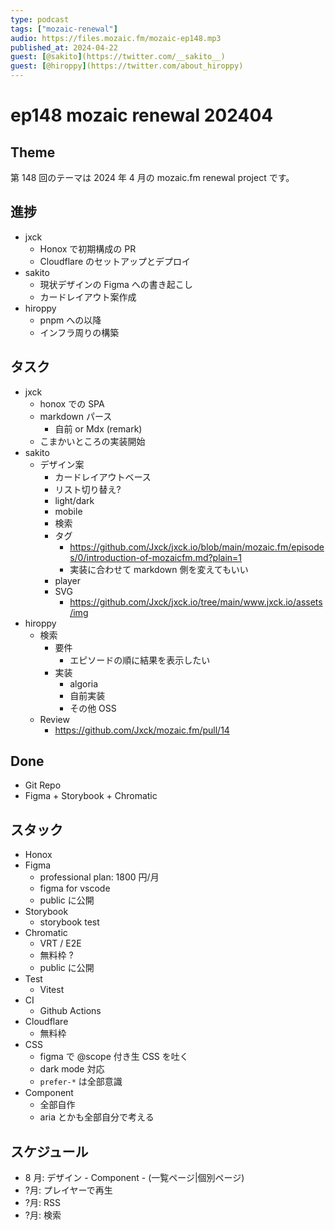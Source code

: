 ```yaml
---
type: podcast
tags: ["mozaic-renewal"]
audio: https://files.mozaic.fm/mozaic-ep148.mp3
published_at: 2024-04-22
guest: [@sakito](https://twitter.com/__sakito__)
guest: [@hiroppy](https://twitter.com/about_hiroppy)
---
```


# ep148 mozaic renewal 202404

## Theme

第 148 回のテーマは 2024 年 4 月の mozaic.fm renewal project です。


## 進捗

- jxck
  - Honox で初期構成の PR
  - Cloudflare のセットアップとデプロイ
- sakito
  - 現状デザインの Figma への書き起こし
  - カードレイアウト案作成
- hiroppy
  - pnpm への以降
  - インフラ周りの構築


## タスク

- jxck
  - honox での SPA
  - markdown パース
    - 自前 or Mdx (remark)
  - こまかいところの実装開始
- sakito
  - デザイン案
    - カードレイアウトベース
    - リスト切り替え?
    - light/dark
    - mobile
    - 検索
    - タグ
      - https://github.com/Jxck/jxck.io/blob/main/mozaic.fm/episodes/0/introduction-of-mozaicfm.md?plain=1
      - 実装に合わせて markdown 側を変えてもいい
    - player
    - SVG
      - https://github.com/Jxck/jxck.io/tree/main/www.jxck.io/assets/img
- hiroppy
  - 検索
    - 要件
      - エピソードの順に結果を表示したい
    - 実装
      - algoria
      - 自前実装
      - その他 OSS
  - Review
    - https://github.com/Jxck/mozaic.fm/pull/14


## Done

- Git Repo
- Figma + Storybook + Chromatic


## スタック

- Honox
- Figma
  - professional plan: 1800 円/月
  - figma for vscode
  - public に公開
- Storybook
  - storybook test
- Chromatic
  - VRT / E2E
  - 無料枠 ?
  - public に公開
- Test
  - Vitest
- CI
  - Github Actions
- Cloudflare
  - 無料枠
- CSS
  - figma で @scope 付き生 CSS を吐く
  - dark mode 対応
  - `prefer-*` は全部意識
- Component
  - 全部自作
  - aria とかも全部自分で考える


## スケジュール

- 8 月: デザイン - Component - (一覧ページ|個別ページ)
- ?月: プレイヤーで再生
- ?月: RSS
- ?月: 検索